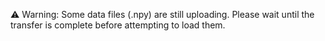 ⚠️ Warning: Some data files (.npy) are still uploading. Please wait until the transfer is complete before attempting to load them.
